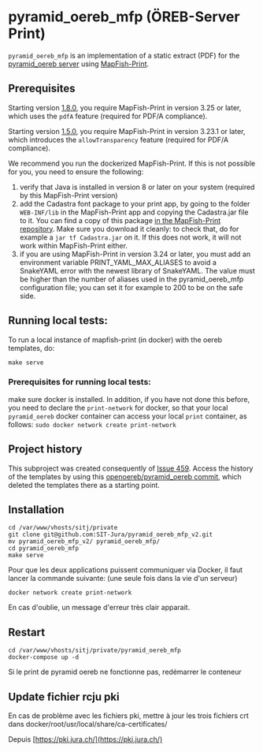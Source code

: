 # pyramid_oereb_mfp (ÖREB-Server Print)

``pyramid_oereb_mfp`` is an implementation of a static extract (PDF) for
the [pyramid_oereb server](https://github.com/openoereb/pyramid_oereb)
using [MapFish-Print](https://github.com/mapfish/mapfish-print).

## Prerequisites
Starting version [1.8.0](https://github.com/openoereb/pyramid_oereb_mfp/releases/tag/v1.8.0),
you require MapFish-Print in version 3.25 or later, which uses the ``pdfA``
feature (required for PDF/A compliance).

Starting version [1.5.0](https://github.com/openoereb/pyramid_oereb_mfp/releases/tag/v1.5.0),
you require MapFish-Print in version 3.23.1 or later, which introduces the ``allowTransparency``
feature (required for PDF/A compliance).

We recommend you run the dockerized MapFish-Print. If this is not possible for you, you need to
ensure the following:

1. verify that Java is installed in version 8 or later on your system (required by this MapFish-Print version)
2. add the Cadastra font package to your print app, by going to the folder ``WEB-INF/lib`` in the MapFish-Print app
  and copying the Cadastra.jar file to it.
You can find a copy of this package
[in the MapFish-Print repository](https://github.com/mapfish/mapfish-print/tree/master/core/docker/usr/local/tomcat/webapps/ROOT/WEB-INF/lib). Make sure you download it cleanly: to check that, do for example a ``jar tf Cadastra.jar`` on it. If this does not work, it will not work within MapFish-Print either.
3. if you are using MapFish-Print in version 3.24 or later, you must add an environment variable
   PRINT_YAML_MAX_ALIASES to avoid a SnakeYAML error with the newest library of SnakeYAML. The value must be higher than
   the number of aliases used in the pyramid_oereb_mfp configuration file; you can set it for example to 200 to be on the safe side.

## Running local tests:
To run a local instance of mapfish-print (in docker) with the oereb templates, do:

``make serve``

### Prerequisites for running local tests:
make sure docker is installed. In addition, if you have not done
this before, you need to declare the ``print-network`` for docker,
so that your local ``pyramid_oereb`` docker container can access
your local ``print`` container, as follows:
``sudo docker network create print-network``

## Project history
This subproject was created consequently of
[Issue 459](https://github.com/openoereb/pyramid_oereb/issues/459).
Access the history of the templates by using this
[openoereb/pyramid_oereb commit](https://github.com/openoereb/pyramid_oereb/commit/352970f3504385a462797dab7de30fd00896b922),
which deleted the templates there as a starting point.

## Installation

```
cd /var/www/vhosts/sitj/private
git clone git@github.com:SIT-Jura/pyramid_oereb_mfp_v2.git
mv pyramid_oereb_mfp_v2/ pyramid_oereb_mfp/
cd pyramid_oereb_mfp
make serve
```

Pour que les deux applications puissent communiquer via Docker, il faut lancer la commande suivante:
(une seule fois dans la vie d'un serveur)

```
docker network create print-network
```

En cas d'oublie, un message d'erreur très clair apparait.

## Restart 

```
cd /var/www/vhosts/sitj/private/pyramid_oereb_mfp
docker-compose up -d
```

Si le print de pyramid oereb ne fonctionne pas, redémarrer le conteneur

## Update fichier rcju pki
En cas de problème avec les fichiers pki,
mettre à jour les trois fichiers crt dans
 docker/root/usr/local/share/ca-certificates/

Depuis [https://pki.jura.ch/](https://pki.jura.ch/)